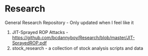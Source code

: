 # Research
General Research Repository - Only updated when I feel like it

1. JIT-Sprayed ROP Attacks - https://github.com/bcdannyboy/Research/blob/master/JIT-SprayedROP.pdf
2. stock_research - a collection of stock analysis scripts and data